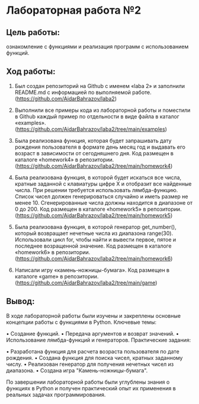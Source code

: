 # Лабораторная работа №2
## Цель работы: 
ознакомление с функциями и реализация программ с использованием функций.
## Ход работы: 
1. Был создан репозиторий на Github с именем «laba 2» и заполнили README.md с информацией по выполняемой работе.
(https://github.com/AidarBahrazov/laba2)

3. Выполнили все примеры кода из лабораторной работы и поместили в Github каждый пример по отдельности в виде файла в каталог «examples».
(https://github.com/AidarBahrazov/laba2/tree/main/examples)

4.	Была реализована функция, которая будет запрашивать дату рождения пользователя в формате день месяц год и выдавать его возраст в зависимости от сегодняшнего дня. Код размещен в каталоге «homework4» в репозитории.
(https://github.com/AidarBahrazov/laba2/tree/main/homework4)

5.	Была реализована функция, в которой будет искаться все числа, кратные заданной с клавиатуры цифре X и отобразит все найденные числа. При решении требуется использовать лямбда-функцию. Список чисел должен генерироваться случайно и иметь размер не менее 10. Сгенерированные числа должны находится в диапазоне от 0 до 200. Код размещен в каталоге «homework5» в     репозитории.
(https://github.com/AidarBahrazov/laba2/tree/main/homework5)

6.	 Была реализована функция, в которой генератор get_number(), который возвращает нечетные числа из диапазона range(30). Использовали цикл for, чтобы найти и вывести первое, пятое и последнее возращенной значение. Код размещен в каталоге «homework6» в репозитории.
(https://github.com/AidarBahrazov/laba2/tree/main/homework6)

7.	Написали игру «камень-ножницы-бумага». Код размещен в каталоге «game» в репозитории.
(https://github.com/AidarBahrazov/laba2/tree/main/game)

## Вывод:
 В ходе лабораторной работы были изучены и закреплены основные концепции работы с функциями в Python. 
Ключевые темы:

• Создание функций.
• Передача аргументов и возврат значений.
• Использование лямбда-функций и генераторов.
Практические задания:

• Разработана функция для расчета возраста пользователя по дате рождения.
• Создана функция для поиска чисел, кратных заданному числу.
• Реализован генератор для получения нечетных чисел из диапазона.
• Создана игра "Камень-ножницы-бумага".

По завершении лабораторной работы были углублены знания о функциях в Python и получен практический опыт их применения в реальных задачах программирования. 

